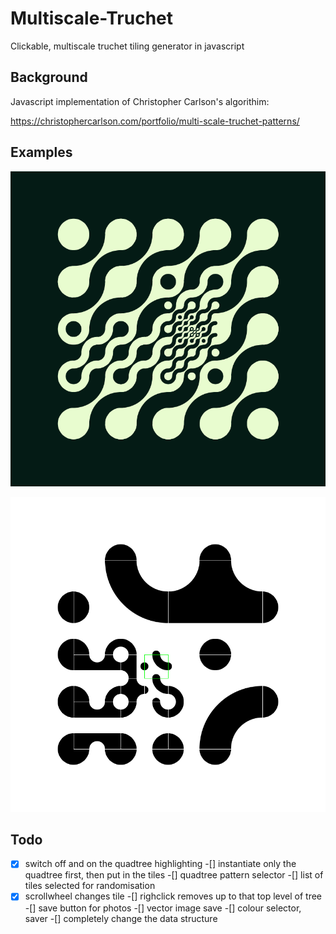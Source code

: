 # Multiscale-Truchet
Clickable, multiscale truchet tiling generator in javascript

## Background
Javascript implementation of Christopher Carlson's algorithim:

https://christophercarlson.com/portfolio/multi-scale-truchet-patterns/

## Examples

![colour squiggle](colour_squiggle.png)

![highlighted](highlighted.png)

## Todo

-[x] switch off and on the quadtree highlighting
-[] instantiate only the quadtree first, then put in the tiles
-[] quadtree pattern selector
-[] list of tiles selected for randomisation
-[x] scrollwheel changes tile
-[] righclick removes up to that top level of tree
-[] save button for photos
  -[] vector image save
-[] colour selector, saver
-[] completely change the data structure
